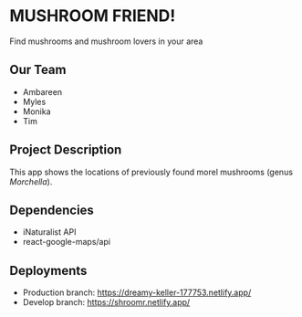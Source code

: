 # MUSHROOM FRIEND!

Find mushrooms and mushroom lovers in your area

## Our Team

- Ambareen
- Myles
- Monika
- Tim

## Project Description

This app shows the locations of previously found morel mushrooms (genus _Morchella_).

## Dependencies

- iNaturalist API
- react-google-maps/api

## Deployments

- Production branch: https://dreamy-keller-177753.netlify.app/
- Develop branch: https://shroomr.netlify.app/

